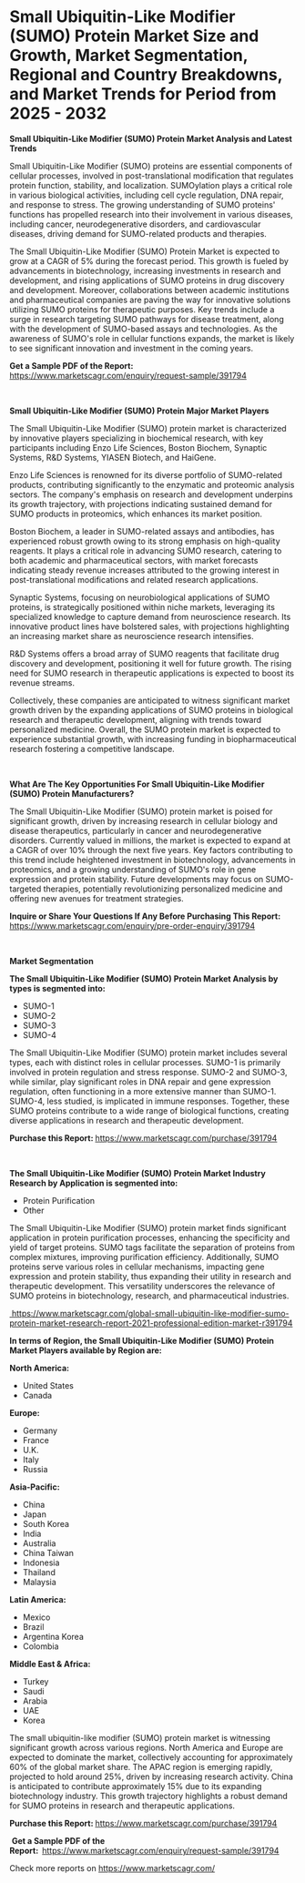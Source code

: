 <p><h1>Small Ubiquitin-Like Modifier (SUMO) Protein Market Size and Growth, Market Segmentation, Regional and Country Breakdowns, and Market Trends for Period from 2025 -  2032</h1></p><p><strong>Small Ubiquitin-Like Modifier (SUMO) Protein Market Analysis and Latest Trends</strong></p>
<p><p>Small Ubiquitin-Like Modifier (SUMO) proteins are essential components of cellular processes, involved in post-translational modification that regulates protein function, stability, and localization. SUMOylation plays a critical role in various biological activities, including cell cycle regulation, DNA repair, and response to stress. The growing understanding of SUMO proteins' functions has propelled research into their involvement in various diseases, including cancer, neurodegenerative disorders, and cardiovascular diseases, driving demand for SUMO-related products and therapies.</p><p>The Small Ubiquitin-Like Modifier (SUMO) Protein Market is expected to grow at a CAGR of 5% during the forecast period. This growth is fueled by advancements in biotechnology, increasing investments in research and development, and rising applications of SUMO proteins in drug discovery and development. Moreover, collaborations between academic institutions and pharmaceutical companies are paving the way for innovative solutions utilizing SUMO proteins for therapeutic purposes. Key trends include a surge in research targeting SUMO pathways for disease treatment, along with the development of SUMO-based assays and technologies. As the awareness of SUMO's role in cellular functions expands, the market is likely to see significant innovation and investment in the coming years.</p></p>
<p><strong>Get a Sample PDF of the Report:&nbsp;</strong> <a href="https://www.marketscagr.com/enquiry/request-sample/391794?utm_campaign=1905&utm_medium=2&utm_source=Github&utm_content=ia&utm_term=16012025&utm_id=small-ubiquitin-like-modifier-sumo-protein">https://www.marketscagr.com/enquiry/request-sample/391794</a></p>
<p>&nbsp;</p>
<p><strong>Small Ubiquitin-Like Modifier (SUMO) Protein Major Market Players</strong></p>
<p><p>The Small Ubiquitin-Like Modifier (SUMO) protein market is characterized by innovative players specializing in biochemical research, with key participants including Enzo Life Sciences, Boston Biochem, Synaptic Systems, R&D Systems, YIASEN Biotech, and HaiGene. </p><p>Enzo Life Sciences is renowned for its diverse portfolio of SUMO-related products, contributing significantly to the enzymatic and proteomic analysis sectors. The company's emphasis on research and development underpins its growth trajectory, with projections indicating sustained demand for SUMO products in proteomics, which enhances its market position.</p><p>Boston Biochem, a leader in SUMO-related assays and antibodies, has experienced robust growth owing to its strong emphasis on high-quality reagents. It plays a critical role in advancing SUMO research, catering to both academic and pharmaceutical sectors, with market forecasts indicating steady revenue increases attributed to the growing interest in post-translational modifications and related research applications.</p><p>Synaptic Systems, focusing on neurobiological applications of SUMO proteins, is strategically positioned within niche markets, leveraging its specialized knowledge to capture demand from neuroscience research. Its innovative product lines have bolstered sales, with projections highlighting an increasing market share as neuroscience research intensifies.</p><p>R&D Systems offers a broad array of SUMO reagents that facilitate drug discovery and development, positioning it well for future growth. The rising need for SUMO research in therapeutic applications is expected to boost its revenue streams.</p><p>Collectively, these companies are anticipated to witness significant market growth driven by the expanding applications of SUMO proteins in biological research and therapeutic development, aligning with trends toward personalized medicine. Overall, the SUMO protein market is expected to experience substantial growth, with increasing funding in biopharmaceutical research fostering a competitive landscape.</p></p>
<p>&nbsp;</p>
<p><strong>What Are The Key Opportunities For Small Ubiquitin-Like Modifier (SUMO) Protein Manufacturers?</strong></p>
<p><p>The Small Ubiquitin-Like Modifier (SUMO) protein market is poised for significant growth, driven by increasing research in cellular biology and disease therapeutics, particularly in cancer and neurodegenerative disorders. Currently valued in millions, the market is expected to expand at a CAGR of over 10% through the next five years. Key factors contributing to this trend include heightened investment in biotechnology, advancements in proteomics, and a growing understanding of SUMO's role in gene expression and protein stability. Future developments may focus on SUMO-targeted therapies, potentially revolutionizing personalized medicine and offering new avenues for treatment strategies.</p></p>
<p><strong>Inquire or Share Your Questions If Any Before Purchasing This Report:</strong> <a href="https://www.marketscagr.com/enquiry/pre-order-enquiry/391794?utm_campaign=1905&utm_medium=2&utm_source=Github&utm_content=ia&utm_term=16012025&utm_id=small-ubiquitin-like-modifier-sumo-protein">https://www.marketscagr.com/enquiry/pre-order-enquiry/391794</a></p>
<p>&nbsp;</p>
<p><strong>Market Segmentation</strong></p>
<p><strong>The Small Ubiquitin-Like Modifier (SUMO) Protein Market Analysis by types is segmented into:</strong></p>
<p><ul><li>SUMO-1</li><li>SUMO-2</li><li>SUMO-3</li><li>SUMO-4</li></ul></p>
<p><p>The Small Ubiquitin-Like Modifier (SUMO) protein market includes several types, each with distinct roles in cellular processes. SUMO-1 is primarily involved in protein regulation and stress response. SUMO-2 and SUMO-3, while similar, play significant roles in DNA repair and gene expression regulation, often functioning in a more extensive manner than SUMO-1. SUMO-4, less studied, is implicated in immune responses. Together, these SUMO proteins contribute to a wide range of biological functions, creating diverse applications in research and therapeutic development.</p></p>
<p><strong>Purchase this Report:&nbsp;</strong><a href="https://www.marketscagr.com/purchase/391794?utm_campaign=1905&utm_medium=2&utm_source=Github&utm_content=ia&utm_term=16012025&utm_id=small-ubiquitin-like-modifier-sumo-protein">https://www.marketscagr.com/purchase/391794</a></p>
<p>&nbsp;</p>
<p><strong>The Small Ubiquitin-Like Modifier (SUMO) Protein Market Industry Research by Application is segmented into:</strong></p>
<p><ul><li>Protein Purification</li><li>Other</li></ul></p>
<p><p>The Small Ubiquitin-Like Modifier (SUMO) protein market finds significant application in protein purification processes, enhancing the specificity and yield of target proteins. SUMO tags facilitate the separation of proteins from complex mixtures, improving purification efficiency. Additionally, SUMO proteins serve various roles in cellular mechanisms, impacting gene expression and protein stability, thus expanding their utility in research and therapeutic development. This versatility underscores the relevance of SUMO proteins in biotechnology, research, and pharmaceutical industries.</p></p>
<p><a href="https://www.marketscagr.com/global-small-ubiquitin-like-modifier-sumo-protein-market-research-report-2021-professional-edition-market-r391794?utm_campaign=1905&utm_medium=2&utm_source=Github&utm_content=ia&utm_term=16012025&utm_id=small-ubiquitin-like-modifier-sumo-protein">&nbsp;https://www.marketscagr.com/global-small-ubiquitin-like-modifier-sumo-protein-market-research-report-2021-professional-edition-market-r391794</a></p>
<p><strong>In terms of Region, the Small Ubiquitin-Like Modifier (SUMO) Protein Market Players available by Region are:</strong></p>
<p>
    <p> <strong> North America: </strong>
        <ul>
            <li>United States</li>
            <li>Canada</li>
        </ul>
        </p> 
    <p> <strong> Europe: </strong>
        <ul>
            <li>Germany</li>
            <li>France</li>
            <li>U.K.</li>
            <li>Italy</li>
            <li>Russia</li>
        </ul>
        </p> 
    <p> <strong> Asia-Pacific: </strong>
        <ul>
            <li>China</li>
            <li>Japan</li>
            <li>South Korea</li>
            <li>India</li>
            <li>Australia</li>
            <li>China Taiwan</li>
            <li>Indonesia</li>
            <li>Thailand</li>
            <li>Malaysia</li>
        </ul>
        </p> 
    <p> <strong> Latin America: </strong>
        <ul>
            <li>Mexico</li>
            <li>Brazil</li>
            <li>Argentina Korea</li>
            <li>Colombia</li>
        </ul>
        </p> 
    <p> <strong> Middle East & Africa: </strong>
        <ul>
            <li>Turkey</li>
            <li>Saudi</li>
            <li>Arabia</li>
            <li>UAE</li>
            <li>Korea</li>
        </ul>
    </p>
    </p>
<p><p>The small ubiquitin-like modifier (SUMO) protein market is witnessing significant growth across various regions. North America and Europe are expected to dominate the market, collectively accounting for approximately 60% of the global market share. The APAC region is emerging rapidly, projected to hold around 25%, driven by increasing research activity. China is anticipated to contribute approximately 15% due to its expanding biotechnology industry. This growth trajectory highlights a robust demand for SUMO proteins in research and therapeutic applications.</p></p>
<p><strong>Purchase this Report: </strong><a href="https://www.marketscagr.com/purchase/391794?utm_campaign=1905&utm_medium=2&utm_source=Github&utm_content=ia&utm_term=16012025&utm_id=small-ubiquitin-like-modifier-sumo-protein">https://www.marketscagr.com/purchase/391794</a></p>
<p>&nbsp;<strong>Get a Sample PDF of the Report:&nbsp;&nbsp;</strong><a href="https://www.marketscagr.com/enquiry/request-sample/391794?utm_campaign=1905&utm_medium=2&utm_source=Github&utm_content=ia&utm_term=16012025&utm_id=small-ubiquitin-like-modifier-sumo-protein">https://www.marketscagr.com/enquiry/request-sample/391794</a></p>
<p><strong></strong></p>
<p>Check more reports on <a href="https://www.marketscagr.com/?utm_campaign=1905&utm_medium=2&utm_source=Github&utm_content=ia&utm_term=16012025&utm_id=small-ubiquitin-like-modifier-sumo-protein">https://www.marketscagr.com/</a></p>